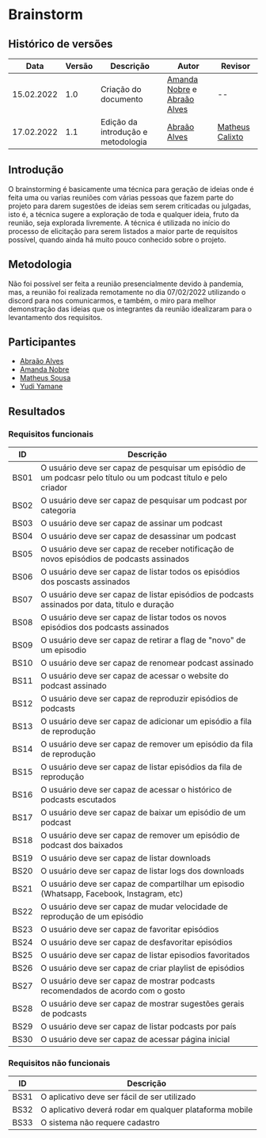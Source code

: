# Brainstorm

## Histórico de versões
| Data       | Versão | Descrição                          | Autor                      | Revisor |
| ---------- | ------ | ---------------------------------- | -------------------------- | ------- |
| 15.02.2022 | 1.0    | Criação do documento               | [Amanda Nobre](https://github.com/AmandaNbr) e [Abraão Alves](https://github.com/Abraao1231) | --      |
| 17.02.2022 | 1.1    | Edição da introdução e metodologia | [Abraão Alves](https://github.com/Abraao1231) | [Matheus Calixto](https://github.com/matheuscvp) |

## Introdução

O brainstorming é basicamente uma técnica para geração de ideias onde é feita uma ou varias reuniões com várias pessoas que fazem parte do projeto para darem sugestões de ideias sem serem criticadas ou julgadas, isto é, a técnica sugere a exploração de toda e qualquer ideia, fruto da reunião, seja explorada livremente. A técnica é utilizada no início do processo de elicitação para serem listados a maior parte de requisitos possível, quando ainda há muito pouco conhecido sobre o projeto.

## Metodologia

Não foi possível ser feita a reunião presencialmente devido à pandemia, mas, a reunião foi realizada remotamente no dia 07/02/2022 utilizando o discord para nos comunicarmos, e também, o miro para melhor demonstração das ideias que os integrantes da reunião idealizaram para o levantamento dos requisitos.

## Participantes
- [Abraão Alves](https://github.com/Abraao1231) 
- [Amanda Nobre](https://github.com/AmandaNbr)
- [Matheus Sousa](https://github.com/gatotabaco)
- [Yudi Yamane](https://github.com/yudi-azvd)

## Resultados

### Requisitos funcionais

|   ID   | Descrição              | 
|--------|------------------------|
|  BS01  | O usuário deve ser capaz de pesquisar um episódio de um podcasr pelo título ou um podcast título e pelo criador |
|  BS02  | O usuário deve ser capaz de pesquisar um podcast por categoria |
|  BS03  | O usuário deve ser capaz de assinar um podcast |
|  BS04  | O usuário deve ser capaz de desassinar um podcast |
|  BS05  | O usuário deve ser capaz de receber notificação de novos episódios de podcasts assinados |
|  BS06  | O usuário deve ser capaz de listar todos os episódios dos poscasts assinados |
|  BS07  | O usuário deve ser capaz de listar episódios de podcasts assinados por data, titulo e duração |
|  BS08  | O usuário deve ser capaz de listar todos os novos episódios dos podcasts assinados |
|  BS09  | O usuário deve ser capaz de retirar a flag de "novo" de um episodio |
|  BS10  | O usuário deve ser capaz de renomear podcast assinado |
|  BS11  | O usuário deve ser capaz de acessar o website do podcast assinado |
|  BS12  | O usuário deve ser capaz de reproduzir episódios de podcasts |
|  BS13  | O usuário deve ser capaz de adicionar um episódio a fila de reprodução |
|  BS14  | O usuário deve ser capaz de remover um episódio da fila de reprodução |
|  BS15  | O usuário deve ser capaz de listar episódios da fila de reprodução |
|  BS16  | O usuário deve ser capaz de acessar o histórico de podcasts escutados |
|  BS17  | O usuário deve ser capaz de baixar um episódio de um podcast |
|  BS18  | O usuário deve ser capaz de remover um episódio de podcast dos baixados |
|  BS19  | O usuário deve ser capaz de listar downloads |
|  BS20  | O usuário deve ser capaz de listar logs dos downloads |
|  BS21  | O usuário deve ser capaz de compartilhar um episodio (Whatsapp, Facebook, Instagram, etc) |
|  BS22  | O usuário deve ser capaz de mudar velocidade de reprodução de um episódio |
|  BS23  | O usuário deve ser capaz de favoritar episódios |
|  BS24  | O usuário deve ser capaz de desfavoritar episódios |
|  BS25  | O usuário deve ser capaz de listar episodios favoritados |
|  BS26  | O usuário deve ser capaz de criar playlist de episódios |
|  BS27  | O usuário deve ser capaz de mostrar podcasts recomendados de acordo com o gosto |
|  BS28  | O usuário deve ser capaz de mostrar sugestões gerais de podcasts |
|  BS29  | O usuário deve ser capaz de listar podcasts por país |
|  BS30  | O usuário deve ser capaz de acessar página inicial |

### Requisitos não funcionais

|   ID   | Descrição              | 
|--------|------------------------|
|  BS31  | O aplicativo deve ser fácil de ser utilizado |
|  BS32  | O aplicativo deverá rodar em qualquer plataforma mobile |
|  BS33  | O sistema não requere cadastro |